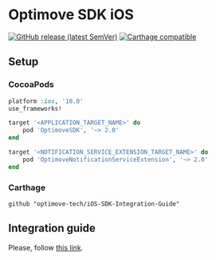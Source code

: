 # Optimove SDK iOS

[![GitHub release (latest SemVer)](https://img.shields.io/github/v/release/optimove-tech/iOS-SDK-Integration-Guide?style=flat-square)](https://github.com/optimove-tech/iOS-SDK-Integration-Guide/releases/tag/2.2.1)
[![Carthage compatible](https://img.shields.io/badge/Carthage-compatible-4BC51D.svg?style=flat-square)](https://github.com/Carthage/Carthage)

## Setup

### CocoaPods

```ruby
platform :ios, '10.0'
use_frameworks!

target '<APPLICATION_TARGET_NAME>' do
    pod 'OptimoveSDK', '~> 2.0'
end

target '<NOTIFICATION_SERVICE_EXTENSION_TARGET_NAME>' do
    pod 'OptimoveNotificationServiceExtension', '~> 2.0'
end
```

### Carthage

```OGDL
github "optimove-tech/iOS-SDK-Integration-Guide"
```


## Integration guide

Please, follow [this link](https://github.com/optimove-tech/Mobile-SDK-Integration-Guide/tree/master/iOS%20Integration%20Guide#optimove-ios-sdk-integration-guide).